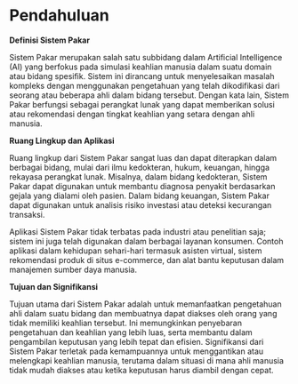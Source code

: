 # Pendahuluan

**Definisi Sistem Pakar**

Sistem Pakar merupakan salah satu subbidang dalam Artificial Intelligence (AI) yang berfokus pada simulasi keahlian manusia dalam suatu domain atau bidang spesifik. Sistem ini dirancang untuk menyelesaikan masalah kompleks dengan menggunakan pengetahuan yang telah dikodifikasi dari seorang atau beberapa ahli dalam bidang tersebut. Dengan kata lain, Sistem Pakar berfungsi sebagai perangkat lunak yang dapat memberikan solusi atau rekomendasi dengan tingkat keahlian yang setara dengan ahli manusia.

**Ruang Lingkup dan Aplikasi**

Ruang lingkup dari Sistem Pakar sangat luas dan dapat diterapkan dalam berbagai bidang, mulai dari ilmu kedokteran, hukum, keuangan, hingga rekayasa perangkat lunak. Misalnya, dalam bidang kedokteran, Sistem Pakar dapat digunakan untuk membantu diagnosa penyakit berdasarkan gejala yang dialami oleh pasien. Dalam bidang keuangan, Sistem Pakar dapat digunakan untuk analisis risiko investasi atau deteksi kecurangan transaksi.

Aplikasi Sistem Pakar tidak terbatas pada industri atau penelitian saja; sistem ini juga telah digunakan dalam berbagai layanan konsumen. Contoh aplikasi dalam kehidupan sehari-hari termasuk asisten virtual, sistem rekomendasi produk di situs e-commerce, dan alat bantu keputusan dalam manajemen sumber daya manusia.

**Tujuan dan Signifikansi**

Tujuan utama dari Sistem Pakar adalah untuk memanfaatkan pengetahuan ahli dalam suatu bidang dan membuatnya dapat diakses oleh orang yang tidak memiliki keahlian tersebut. Ini memungkinkan penyebaran pengetahuan dan keahlian yang lebih luas, serta membantu dalam pengambilan keputusan yang lebih tepat dan efisien. Signifikansi dari Sistem Pakar terletak pada kemampuannya untuk menggantikan atau melengkapi keahlian manusia, terutama dalam situasi di mana ahli manusia tidak mudah diakses atau ketika keputusan harus diambil dengan cepat.
